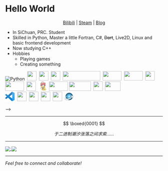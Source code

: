 # Hello World

<div align="center">

<!-- <img src="https://visitor-badge.laobi.icu/badge?page_id=Pfolg.Pfolg" /> -->

[Bilibili](https://space.bilibili.com/515553532) | [Steam](https://steamcommunity.com/profiles/76561199677607305/) | [Blog](https://fuwari-cu5.pages.dev/)

</div>

- In SiChuan, PRC. Student
- Skilled in Python, Master a little Fortran, C#, ~~Dart~~,  Live2D, Linux and basic frontend development
- Now studying C++
- Hobbies
  - Playing games
  - Creating something 

<!--
<div>
  <!--https://www.vectorlogo.zone/-->
<img height=30 width=30 alt="Python" src="https://www.vectorlogo.zone/logos/python/python-icon.svg" />&nbsp;
<img height=30 width=30 src="https://github.com/gilbarbara/logos/blob/main/logos/fortran.svg" />&nbsp;
<img height=30 width=30 src="https://github.com/loganmarchione/homelab-svg-assets/blob/main/assets/csharp.svg" />&nbsp;
<img height=30 width=30 src="https://github.com/uiwjs/file-icons/blob/master/icon/dart.svg" />&nbsp;
<img height=30 width=120 src="https://upload.wikimedia.org/wikipedia/commons/2/29/Live2D_logo.svg" />&nbsp; <!--Live2D Co., Ltd., Public domain, via Wikimedia Commons-->
<img height=30 width=60 src="https://www.vectorlogo.zone/logos/javascript/javascript-ar21~alt.svg" />&nbsp;
<img height=30 width=60 src="https://www.vectorlogo.zone/logos/netlifyapp_watercss/netlifyapp_watercss-ar21.svg" />&nbsp;
<img height=30 width=30 src="https://www.vectorlogo.zone/logos/w3_html5/w3_html5-icon.svg" />&nbsp;
<img height=30 width=60 src="https://www.vectorlogo.zone/logos/djangoproject/djangoproject-ar21.svg" />&nbsp;
<img height=30 width=30 src="https://www.vectorlogo.zone/logos/github/github-icon.svg" />&nbsp;
<img height=30 width=30 src="https://github.com/devicons/devicon/blob/master/icons/renpy/renpy-original.svg" />
<img height=30 width=60 src="https://www.vectorlogo.zone/logos/qtio/qtio-ar21.svg" />
<img height=30 width=70 src="https://www.vectorlogo.zone/logos/palletsprojects_flask/palletsprojects_flask-ar21.svg" />&nbsp;
<img height=30 width=30 src="https://github.com/uiwjs/file-icons/blob/master/icon/autohotkey.svg" />&nbsp;
<img height=30 width=50 src="https://github.com/shgysk8zer0/logos/blob/master/markdown.svg" />&nbsp;
<br>
<img height=30 width=30 src="https://github.com/bestofjs/bestofjs/blob/master/apps/web/public/logos/vscode.svg" />&nbsp;
<img height=30 width=30 src="https://github.com/gilbarbara/logos/blob/main/logos/pycharm.svg" />&nbsp;
<img height=30 width=30 src="https://github.com/pheralb/svgl/blob/main/static/library/visual-studio.svg" />&nbsp;
<img height=30 width=30 src="https://www.vectorlogo.zone/logos/linux/linux-icon.svg" />&nbsp;
<img height=30 width=30 src="https://www.vectorlogo.zone/logos/ubuntu/ubuntu-icon.svg" />&nbsp;
<img height=30 width=30 src="https://github.com/vscode-icons/vscode-icons/blob/master/icons/file_type_innosetup.svg" />&nbsp;

  -->

<!--
  <img height=30 width=30 src="" />&nbsp;
  -->

</div>

---

<div align="center">

<!-- <img height=300 width=300 src="/assets/living.jpg" />

_The world might be better off without me — and yet I'll keep on living._
-->

$$
\boxed{0001}
$$

_于二进制潮汐涨落之间求索……_

</div>

---

<a href="https://github.com/Pfolg/github-readme-stats">
  <img height=200 align="center" src="https://github-readme-stats.vercel.app/api?username=Pfolg&show_icons=true&border_radius=10&theme=ambient_gradient&rank_icon=percentile" />
</a>
<a href="https://github.com/Pfolg/convoychat">
  <img height=200 align="center" src="https://github-readme-stats.vercel.app/api/top-langs?username=Pfolg&layout=compact&langs_count=8&card_width=320&border_radius=10&theme=ambient_gradient" />
</a>

---
_Feel free to connect and collaborate!_
